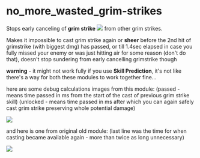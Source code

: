 # no_more_wasted_grim-strikes
Stops early canceling of **grim strike** <img src=http://u.cubeupload.com/Owyn/GrimStrike1.png> from other grim strikes.

Makes it impossible to cast grim strike again or **sheer** before the 2nd hit of grimstrike (with biggest dmg) has passed, or till 1.4sec elapsed in case you fully missed your enemy or was just hitting air for some reason (don't do that), doesn't stop sundering from early cancelling grimstrike though

**warning** - it might not work fully if you use **Skill Prediction**, it's not like there's a way for both these modules to work together fine...

here are some debug calculations images from this module:
(passed - means time passed in ms from the start of the cast of previous grim strike skill)
(unlocked - means time passed in ms after which you can again safely cast grim strike preserving whole potential damage)

<img src=http://u.cubeupload.com/Owyn/newgrim.jpg>

and here is one from original old module:
(last line was the time for when casting became available again - more than twice as long unnecessary)

<img src=http://u.cubeupload.com/Owyn/oldgrim.jpg>